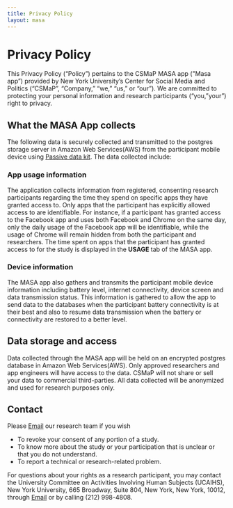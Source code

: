 ```yaml
---
title: Privacy Policy
layout: masa
---
```

# Privacy Policy
This Privacy Policy (“Policy”) pertains to the CSMaP MASA app ("Masa app”) provided by New York University’s Center for Social Media and Politics (“CSMaP”, “Company,” “we,” “us,” or “our”). We are committed to protecting your personal information and research participants (“you,”your”) right to privacy.

## What the MASA App collects
The following data is securely collected and transmitted to the postgres storage server in Amazon Web Services(AWS) from the participant mobile device using [Passive data kit](https://passivedatakit.org). The data collected include: 

### App usage information
The application collects information from registered, consenting research participants regarding the time they spend on specific apps they have granted access to. Only apps that the participant has explicitly allowed access to are identifiable. For instance, if a participant has granted access to the Facebook app and uses both Facebook and Chrome on the same day, only the daily usage of the Facebook app will be identifiable, while the usage of Chrome will remain hidden from both the participant and researchers. The time spent on apps that the participant has granted access to for the study is displayed in the **USAGE** tab of the MASA app.

### Device information
The MASA app also gathers and transmits the participant mobile device information including battery level, internet connectivity, device screen and data transmission status. This information is gathered to allow the app to send data to the databases when the participant battery connectivity is at their best and also to resume data transmission when the battery or connectivity are restored to a better level.  

## Data storage and access
Data collected through the MASA app will be held on an encrypted postgres database in Amazon Web Services(AWS). Only approved researchers and app engineers will have access to the data. CSMaP will not share or sell your data to commercial third-parties. All data collected will be anonymized and used for research purposes only. 

## Contact 
Please <a href="mailto:globalsocialmediastudy@gmail.com ">Email</a> our research team if you wish 
* To revoke your consent of any portion of a study.
* To know more about the study or your participation that is unclear or that you do not understand. 
* To report a technical or research-related problem.

For questions about your rights as a research participant, you may contact the University Committee on Activities Involving Human Subjects (UCAIHS), New York University, 665 Broadway, Suite 804, New York, New York, 10012, through <a href="mailto:ask.humansubjects@nyu.edu">Email</a> or by calling (212) 998-4808.
